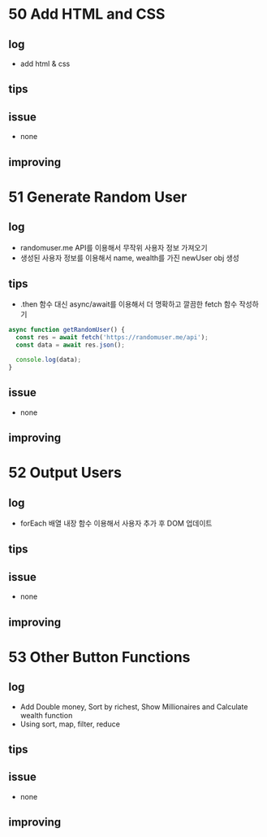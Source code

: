 # 50 Add HTML and CSS

## log

- add html & css

## tips

## issue

- none

## improving

# 51 Generate Random User

## log

- randomuser.me API를 이용해서 무작위 사용자 정보 가져오기
- 생성된 사용자 정보를 이용해서 name, wealth를 가진 newUser obj 생성

## tips

- .then 함수 대신 async/await를 이용해서 더 명확하고 깔끔한 fetch 함수 작성하기

```javascript
async function getRandomUser() {
  const res = await fetch('https://randomuser.me/api');
  const data = await res.json();

  console.log(data);
}
```

## issue

- none

## improving

# 52 Output Users

## log

- forEach 배열 내장 함수 이용해서 사용자 추가 후 DOM 업데이트

## tips

## issue

- none

## improving

# 53 Other Button Functions

## log

- Add Double money, Sort by richest, Show Millionaires and Calculate wealth function
- Using sort, map, filter, reduce

## tips

## issue

- none

## improving
